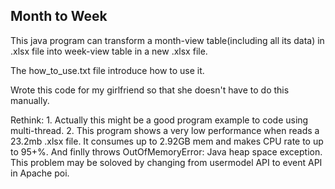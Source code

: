 ## Month to Week

This java program can transform a month-view table(including all its data) in .xlsx file into week-view table in a new .xlsx file.

The how_to_use.txt file introduce how to use it.

Wrote this code for my girlfriend so that she doesn't have to do this manually.

Rethink: 1. Actually this might be a good program example to code using multi-thread. 
	 2. This program shows a very low performance when reads a 23.2mb .xlsx file. It consumes up to 2.92GB mem and makes CPU rate to up to 95+%.
	 And finlly throws OutOfMemoryError: Java heap space exception. This problem may be soloved by changing from usermodel API to event API in Apache poi.

